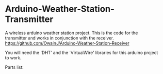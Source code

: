# Arduino-Weather-Station-Transmitter
A wireless arduino weather station project.
This is the code for the transmitter and works in conjunction with the receiver.
https://github.com/OwainJ/Arduino-Weather-Station-Receiver

You will need the 'DHT' and the 'VirtualWire' libraries for this arduino project to work.

Parts list:
